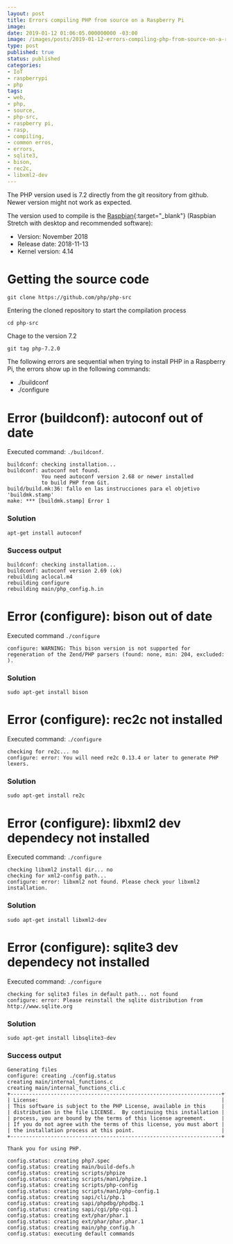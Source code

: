 ```yaml
---
layout: post
title: Errors compiling PHP from source on a Raspberry Pi
image: 
date: 2019-01-12 01:06:05.000000000 -03:00
image: /images/posts/2019-01-12-errors-compiling-php-from-source-on-a-raspberry-pi/cover.jpg
type: post
published: true
status: published
categories:
- IoT
- raspberrypi
- php
tags:
- web,
- php,
- source,
- php-src,
- raspberry pi,
- rasp,
- compiling,
- common erros,
- errors,
- sqlite3,
- bison,
- rec2c,
- libxml2-dev
---
```


The PHP version used is 7.2 directly from the git reository from github. Newer
version might not work as expected.

The version used to compile is the
[Raspbian](https://www.raspberrypi.org/downloads/raspbian){:target="_blank"} (Raspbian Stretch
with desktop and recommended software):

- Version: November 2018
- Release date: 2018-11-13
- Kernel version: 4.14

# Getting the source code

```
git clone https://github.com/php/php-src
```

Entering the cloned repository to start the compilation process

```
cd php-src
```

Chage to the version 7.2

```
git tag php-7.2.0
```

The following errors are sequential when trying to install PHP in a Raspberry Pi,
the errors show up in the following commands:

- ./buildconf
- ./configure

# Error (buildconf): autoconf out of date

Executed command: `./buildconf`.

```
buildconf: checking installation...
buildconf: autoconf not found.
           You need autoconf version 2.68 or newer installed
           to build PHP from Git.
build/build.mk:36: fallo en las instrucciones para el objetivo 'buildmk.stamp'
make: *** [buildmk.stamp] Error 1
```

### Solution

```
apt-get install autoconf
```


### Success output

```
buildconf: checking installation...
buildconf: autoconf version 2.69 (ok)
rebuilding aclocal.m4
rebuilding configure
rebuilding main/php_config.h.in
```


# Error (configure): bison out of date

Executed command `./configure`

```
configure: WARNING: This bison version is not supported for regeneration of the Zend/PHP parsers (found: none, min: 204, excluded: ).
```

### Solution

```
sudo apt-get install bison
```


# Error (configure): rec2c not installed 

Executed command: `./configure`

```
checking for re2c... no
configure: error: You will need re2c 0.13.4 or later to generate PHP lexers.
```

### Solution

```
sudo apt-get install re2c
```

# Error (configure): libxml2 dev dependecy not installed

Executed command: `./configure`

```
checking libxml2 install dir... no
checking for xml2-config path...
configure: error: libxml2 not found. Please check your libxml2 installation.
```

### Solution

```
sudo apt-get install libxml2-dev
```

# Error (configure): sqlite3 dev dependecy not installed

Executed command: `./configure`

```
checking for sqlite3 files in default path... not found
configure: error: Please reinstall the sqlite distribution from http://www.sqlite.org
```

### Solution

```
sudo apt-get install libsqlite3-dev
```

### Success output

```terminal
Generating files
configure: creating ./config.status
creating main/internal_functions.c
creating main/internal_functions_cli.c
+--------------------------------------------------------------------+
| License:                                                           |
| This software is subject to the PHP License, available in this     |
| distribution in the file LICENSE.  By continuing this installation |
| process, you are bound by the terms of this license agreement.     |
| If you do not agree with the terms of this license, you must abort |
| the installation process at this point.                            |
+--------------------------------------------------------------------+

Thank you for using PHP.

config.status: creating php7.spec
config.status: creating main/build-defs.h
config.status: creating scripts/phpize
config.status: creating scripts/man1/phpize.1
config.status: creating scripts/php-config
config.status: creating scripts/man1/php-config.1
config.status: creating sapi/cli/php.1
config.status: creating sapi/phpdbg/phpdbg.1
config.status: creating sapi/cgi/php-cgi.1
config.status: creating ext/phar/phar.1
config.status: creating ext/phar/phar.phar.1
config.status: creating main/php_config.h
config.status: executing default commands
```
